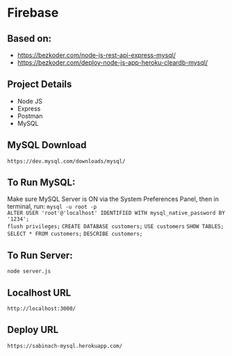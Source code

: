 # Firebase

## Based on:
- https://bezkoder.com/node-js-rest-api-express-mysql/
- https://bezkoder.com/deploy-node-js-app-heroku-cleardb-mysql/

## Project Details
- Node JS
- Express
- Postman
- MySQL

## MySQL Download
```https://dev.mysql.com/downloads/mysql/```

## To Run MySQL:
Make sure MySQL Server is ON via the System Preferences Panel, then in terminal, run: 
```mysql -u root -p```      
```ALTER USER 'root'@'localhost' IDENTIFIED WITH mysql_native_password BY '1234';```     
```flush privileges;```
```CREATE DATABASE customers;```
```USE customers```
```SHOW TABLES;```
```SELECT * FROM customers;```
```DESCRIBE customers;```

## To Run Server:
```node server.js```           

## Localhost URL
```http://localhost:3000/```

## Deploy URL
```https://sabinach-mysql.herokuapp.com/```
